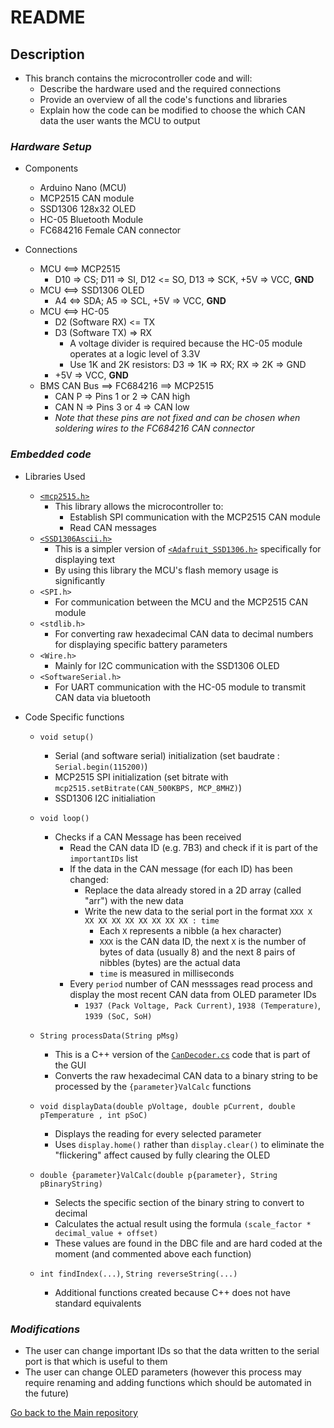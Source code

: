 # README #

## Description

* This branch contains the microcontroller code and will:
	* Describe the hardware used and the required connections
	* Provide an overview of all the code's functions and libraries
	* Explain how the code can be modified to choose the which CAN data the user wants the MCU to output

### *Hardware Setup*

* Components
	* Arduino Nano (MCU)
	* MCP2515 CAN module
	* SSD1306 128x32 OLED
	* HC-05 Bluetooth Module
	* FC684216 Female CAN connector
	
* Connections
	* MCU <==> MCP2515
		* D10 => CS; D11 => SI, D12 <= SO, D13 => SCK, +5V => VCC, **GND**
	* MCU <==> SSD1306 OLED
		* A4 <=> SDA; A5 => SCL, +5V => VCC, **GND**
	* MCU <==> HC-05
		* D2 (Software RX) <= TX
		* D3 (Software TX) => RX
			* A voltage divider is required because the HC-05 module operates at a logic level of 3.3V
			* Use 1K and 2K resistors: D3 => 1K => RX; RX => 2K => GND
		* +5V => VCC, **GND**
	* BMS CAN Bus ==> FC684216 ==> MCP2515
		* CAN P => Pins 1 or 2 => CAN high
		* CAN N => Pins 3 or 4 => CAN low
		* *Note that these pins are not fixed and can be chosen when soldering wires to the FC684216 CAN connector*

### *Embedded code*

* Libraries Used
	
	- [`<mcp2515.h>`](https://github.com/autowp/arduino-mcp2515)
		* This library allows the microcontroller to:
			* Establish SPI communication with the MCP2515 CAN module
			* Read CAN messages
	- [`<SSD1306Ascii.h>`](https://github.com/greiman/SSD1306Ascii)
		* This is a simpler version of [`<Adafruit_SSD1306.h>`](https://github.com/adafruit/Adafruit_SSD1306) specifically for displaying text
		* By using this library the MCU's flash memory usage is significantly
	- `<SPI.h>` 
		* For communication between the MCU and the MCP2515 CAN module
	- `<stdlib.h>`
		* For converting raw hexadecimal CAN data to decimal numbers for displaying specific battery parameters
	- `<Wire.h>`
		* Mainly for I2C communication with the SSD1306 OLED
	- `<SoftwareSerial.h>`
		* For UART communication with the HC-05 module to transmit CAN data via bluetooth
		
* Code Specific functions
	- `void setup()`
		* Serial (and software serial) initialization (set baudrate : `Serial.begin(115200)`)
		* MCP2515 SPI initialization (set bitrate with `mcp2515.setBitrate(CAN_500KBPS, MCP_8MHZ)`)
		* SSD1306 I2C initialiation 
		
	- `void loop()`
		* Checks if a CAN Message has been received
			* Read the CAN data ID (e.g. 7B3) and check if it is part of the `importantIDs` list
			* If the data in the CAN message (for each ID) has been changed:
				* Replace the data already stored in a 2D array (called "arr") with the new data
				* Write the new data to the serial port in the format `XXX X XX XX XX XX XX XX XX XX : time`
					* Each `X` represents a nibble (a hex character)
					* `XXX` is the CAN data ID, the next `X` is the number of bytes of data (usually 8) and the next 8 pairs of nibbles (bytes) are the actual data
					* `time` is measured in milliseconds
			* Every `period` number of CAN messsages read process and display the most recent CAN data from OLED parameter IDs
				* `1937 (Pack Voltage, Pack Current)`, `1938 (Temperature)`, `1939 (SoC, SoH)`
				
	- `String processData(String pMsg)`
		* This is a C++ version of the [`CanDecoder.cs`](https://bitbucket.org/nyobolt/can_microcontroller_interface/src/Can-Decoder/) code that is part of the GUI
		* Converts the raw hexadecimal CAN data to a binary string to be processed by the `{parameter}ValCalc` functions
		
	- `void displayData(double pVoltage, double pCurrent, double pTemperature , int pSoC)`
		* Displays the reading for every selected parameter
		* Uses `display.home()` rather than `display.clear()` to eliminate the "flickering" affect caused by fully clearing the OLED
		
	- `double {parameter}ValCalc(double p{parameter}, String pBinaryString)`
		* Selects the specific section of the binary string to convert to decimal
		* Calculates the actual result using the formula `(scale_factor * decimal_value + offset)`
		* These values are found in the DBC file and are hard coded at the moment (and commented above each function)
		
	- `int findIndex(...)`, `String reverseString(...)`
		* Additional functions created because C++ does not have standard equivalents
		
### *Modifications*
* The user can change important IDs so that the data written to the serial port is that which is useful to them
* The user can change OLED parameters (however this process may require renaming and adding functions which should be automated in the future)

[Go back to the Main repository](https://bitbucket.org/nyobolt/can_microcontroller_interface/src/main/)
